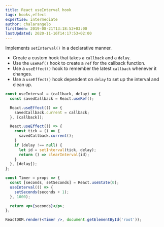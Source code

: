 ```yaml
---
title: React useInterval hook
tags: hooks,effect
expertise: intermediate
author: chalarangelo
firstSeen: 2019-08-21T13:18:52+03:00
lastUpdated: 2020-11-16T14:17:53+02:00
---
```


Implements `setInterval()` in a declarative manner.

- Create a custom hook that takes a `callback` and a `delay`.
- Use the `useRef()` hook to create a `ref` for the callback function.
- Use a `useEffect()` hook to remember the latest `callback` whenever it changes.
- Use a `useEffect()` hook dependent on `delay` to set up the interval and clean up.

```jsx
const useInterval = (callback, delay) => {
  const savedCallback = React.useRef();

  React.useEffect(() => {
    savedCallback.current = callback;
  }, [callback]);

  React.useEffect(() => {
    const tick = () => {
      savedCallback.current();
    }
    if (delay !== null) {
      let id = setInterval(tick, delay);
      return () => clearInterval(id);
    }
  }, [delay]);
};
```

```jsx
const Timer = props => {
  const [seconds, setSeconds] = React.useState(0);
  useInterval(() => {
    setSeconds(seconds + 1);
  }, 1000);

  return <p>{seconds}</p>;
};

ReactDOM.render(<Timer />, document.getElementById('root'));
```
